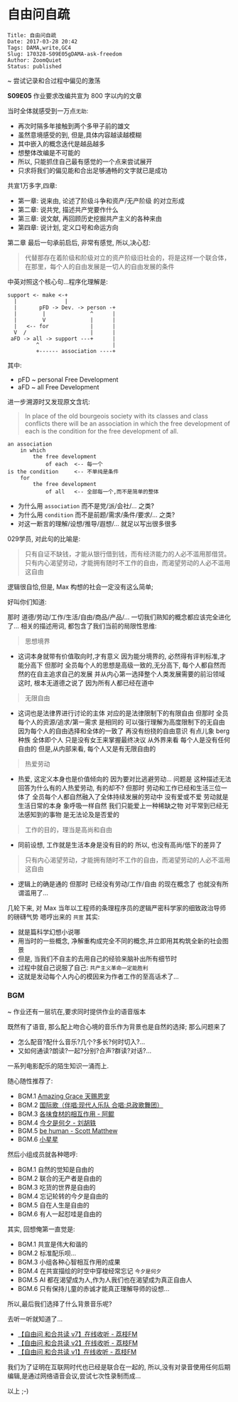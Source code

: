 # 自由问自疏
    Title: 自由问自疏
    Date: 2017-03-28 20:42
    Tags: DAMA,write,GC4
    Slug: 170328-S09E05gDAMA-ask-freedom
    Author: ZoomQuiet
    Status: published

~ 尝试记录和合过程中偏见的激荡

**S09E05** 作业要求改编共宣为 800 字以内的文章

当时全体就感受到一万点`无助`:

- 再次时隔多年接触到两个多甲子前的雄文
- 虽然意境感受的到, 但是,具体内容越读越模糊
- 其中嵌入的概念迭代是越品越多
- 想整体改编是不可能的
- 所以, 只能抓住自己最有感觉的一个点来尝试展开
- 只求将我们的偏见能和合出足够通畅的文字就已是成功

共宣1万多字,四章:

- 第一章: 说来由, 论述了阶级斗争和资产/无产阶级 的对立形成
- 第二章: 说共党, 描述共产党要作什么
- 第三章: 说文献, 再回顾历史挖掘共产主义的各种来由
- 第四章: 说计划, 定义口号和命运方向

第二章 最后一句承前启后, 非常有感觉, 所以,决心怼:

> 代替那存在着阶级和阶级对立的资产阶级旧社会的，将是这样一个联合体，在那里，每个人的自由发展是一切人的自由发展的条件

中英对照这个核心句...程序化理解是:

                 
    support <- make <-+
      |               |
      |       pFD -> Dev. -> person -+
      |        |              ^      |
      |        V              |      |
      |   <-- for             |      |
      V  /                    |      |
     aFD -> all -> support ---+      |
             ^                       |
             +------ association ----+


其中:

+ pFD ~ personal Free Development
+ aFD ~ all Free Development

进一步溯源时又发现原文含坑:

> In place of the old bourgeois society with its classes and class conflicts there will be an association in which the free development of each is the condition for the free development of all.


    an association 
        in which 
            the free development 
                of each  <-- 每一个
    is the condition     <-- 不单纯是条件
        for 
            the free development 
                of all   <-- 全部每一个,而不是简单的整体

- 为什么用 `association` 而不是党/派/会社/... 之类?
- 为什么用 `condition` 而不是前题/需求/条件/要求/... 之类?
- 对这一断言的理解/设想/推导/遐想/... 就足以写出很多很多

029学员, 对此句的比喻是:

> 只有自证不缺钱，才能从银行借到钱，而有经济能力的人必不滥用那借贷。
> 只有内心渴望劳动，才能拥有随时不工作的自由，而渴望劳动的人必不滥用这自由

逻辑很自恰,但是, Max 构想的社会一定没有这么简单;

好叫你们知道:

那时 道德/劳动/工作/生活/自由/商品/产品/… 
一切我们熟知的概念都应该完全进化了...
相关的描述用词, 都包含了我们当前的局限性思维:

> 思想境界 

- 这词本身就带有价值取向时,才有意义
因为能分境界的, 必然得有评判标准,才能分高下
但那时 全员每个人的思想是高级一致的,无分高下,
每个人都自然而然的在自主追求自己的发展
并从内心第一选择整个人类发展需要的前沿领域
这时, 根本无道德之说了
因为所有人都已经在道中

> 无限自由 

- 这词也是法律界进行讨论的主体
对应的是法律限制下的有限自由
但那时 全员每个人的资源/追求/第一需求 是相同的
可以强行理解为高度限制下的无自由
因为每个人的自由选择和全体的一致了
再没有纷挠的自由意识
有点儿象 berg 种族 全体即个人 只是没有女王来掌握最终决议
从外界来看 每个人是没有任何自由的
但是,从内部来看, 每个人又是有无限自由的

> 热爱劳动 

- 热爱, 这定义本身也是价值倾向的
因为要对比逃避劳动...
问题是 这种描述无法回答为什么有的人热爱劳动, 有的却不?
但那时 劳动和工作已经和生活三位一体了
全员每个人都自然融入了全体持续发展的劳动中
没有爱或不爱
劳动就是生活日常的本身
象呼吸一样自然
我们只能爱上一种稀缺之物 对平常到已经无法感知到的事物
是无法论及是否爱的

> 工作的目的，理当是高尚和自由 

- 同前设想, 工作就是生活本身是没有目的的
所以, 也没有高尚/低下的差异了

> 只有内心渴望劳动，才能拥有随时不工作的自由，而渴望劳动的人必不滥用这自由

- 逻辑上的确是通的
但那时 已经没有劳动/工作/自由 的现在概念了
也就没有所谓滥用了...


几轮下来, 对 Max 当年以工程师的条理程序员的逻辑严密科学家的细致政治导师的磅礴气势
嗯哼出来的 `共宣` 其实:

- 就是篇科学幻想小说哪
- 用当时的一些概念, 净解重构成完全不同的概念,并立即用其构筑全新的社会图景
- 但是, 当我们不自主的去用自己的经验来脑补出所有细节时
- 过程中就自己说服了自己: `共产主义革命一定能胜利`
- 这就是发动每个人内心的模因来为作者工作的至高话术了...


### BGM
~ 作业还有一层坑在,要求同时提供作业的语音版本

既然有了语音, 那么配上吻合心境的音乐作为背景也是自然的选择;
那么问题来了

- 怎么配音?配什么音乐?几个?多长?何时切入?...
- 又如何通读?朗读?一起?分别?合声?群读?对话?...

一系列电影配乐的陌生知识一涌而上.

随心随性推荐了:

- BGM.1 [Amazing Grace 天赐恩宠](http://music.163.com/#/song/5271787?userid=46575348)
- BGM.2 [国际歌（伴唱:现代人乐队 合唱:总政歌舞团） ](http://music.163.com/#/song/95670?userid=46575348)
- BGM.3 [各味食材的相互作用 - 阿鲲](http://music.163.com/#/song/399366318?userid=46575348)
- BGM.4 [今夕是何夕 - 刘胡轶](http://music.163.com/#/song/447076460?userid=46575348)
- BGM.5 [be human - Scott Matthew](http://music.163.com/#/song/590281?userid=46575348)
- BGM.6 [小星星](http://music.163.com/#/song/5246953?userid=46575348)

然后小组成员就各种嗯哼:

- BGM.1 自然的觉知是自由的
- BGM.2 联合的无产者是自由的
- BGM.3 吃货的世界是自由的
- BGM.4 忘记轮转的今夕是自由的
- BGM.5 自在人生是自由的
- BGM.6 有人一起怼哇是自由的

其实, 回想俺第一直觉是:

- BGM.1 共宣是伟大和谐的
- BGM.2 标准配乐呗...
- BGM.3 小组各种心智相互作用的成果
- BGM.4 在共宣描绘的时空中穿梭经常忘记 `今夕是何夕`
- BGM.5 AI 都在渴望成为人,作为人我们也在渴望成为真正自由人
- BGM.6 只有保持儿童的赤诚才能真正理解导师的设想...

所以,最后我们选择了什么背景音乐呢?

去听一听就知道了...

-  [【自由问 和合共读 v7】在线收听 - 荔枝FM](https://www.lizhi.fm/2193128/2592864852843807238)
- [【自由问 和合共读 v2】在线收听 - 荔枝FM](https://www.lizhi.fm/2193128/2592864814189100550)
- [【自由问 和合共读 v1】在线收听 - 荔枝FM](https://www.lizhi.fm/2193128/2592864807739953158)


我们为了证明在互联网时代也已经是联合在一起的,
所以,没有对录音使用任何后期编辑,是通过网络语音会议,尝试七次性录制而成...

以上 ;-)